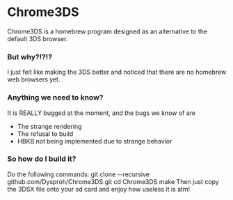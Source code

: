 # Chrome3DS
Chrome3DS is a homebrew program designed as an alternative to the default 3DS browser.
### But why?!?!?
I just felt like making the 3DS better and noticed that there are no homebrew web browsers yet.
### Anything we need to know?
It is REALLY bugged at the moment, and the bugs we know of are
* The strange rendering
* The refusal to build
* HBKB not being implemented due to strange behavior
### So how do I build it?
Do the following commands:
    git clone --recursive github.com/Dysproh/Chrome3DS.git
    cd Chrome3DS
    make
Then just copy the 3DSX file onto your sd card and enjoy how useless it is atm!
